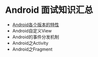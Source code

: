 # Android 面试知识汇总

- [Android各个版本的特性](./Android各个版本的特性)
- Android自定义View
- Android的事件分发机制
- Android之Activity
- Android之Fragment

